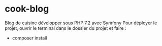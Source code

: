# cook-blog
Blog de cuisine développer sous PHP 7.2 avec Symfony
Pour déployer le projet, ouvrir le terminal dans le dossier du projet et faire :
- composer install
